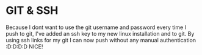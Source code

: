 # GIT & SSH

Because I dont want to use the git username and password every time I push to git, I've added an ssh key to my new linux installation and to git. By using ssh links for my git I can now push without any manual authentication :D:D:D:D NICE!
